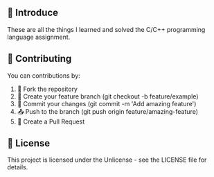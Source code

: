 ## 🚀 Introduce
These are all the things I learned and solved the C/C++ programming language assignment.

## 🤝 Contributing

You can contributions by:

1. 🍴 Fork the repository
2. 🌿 Create your feature branch (git checkout -b feature/example)
3. 💾 Commit your changes (git commit -m 'Add amazing feature')
4. 📤 Push to the branch (git push origin feature/amazing-feature)
5. 🔄 Create a Pull Request

## 📜 License
This project is licensed under the Unlicense - see the LICENSE file for details.
